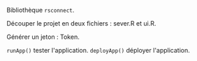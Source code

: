 
Bibliothèque `rsconnect`.

Découper le projet en deux fichiers : sever.R et ui.R.

Générer un jeton : Token. 

`runApp()` tester l'application.
`deployApp()` déployer l'application.
